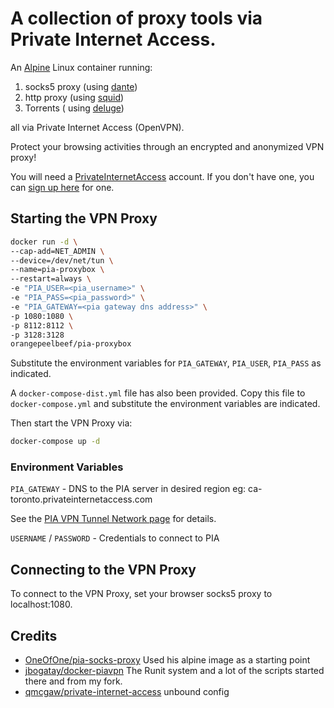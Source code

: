 # A collection of proxy tools via Private Internet Access.

An [Alpine](https://alpinelinux.org/) Linux container running:
 1. socks5 proxy (using [dante](https://www.inet.no/dante/))
 2. http proxy (using [squid](https://www.squid.org/))
 3. Torrents ( using [deluge](https://www.deluge.org/))

all via Private Internet Access (OpenVPN).

Protect your browsing activities through an encrypted and anonymized VPN proxy!

You will need a [PrivateInternetAccess](https://www.privateinternetaccess.com/pages/how-it-works) account.
If you don't have one, you can [sign up here](https://www.privateinternetaccess.com/pages/buy-vpn) for one.

## Starting the VPN Proxy

```sh
docker run -d \
--cap-add=NET_ADMIN \
--device=/dev/net/tun \
--name=pia-proxybox \
--restart=always \
-e "PIA_USER=<pia_username>" \
-e "PIA_PASS=<pia_password>" \
-e "PIA_GATEWAY=<pia gateway dns address>" \
-p 1080:1080 \
-p 8112:8112 \
-p 3128:3128
orangepeelbeef/pia-proxybox
```

Substitute the environment variables for `PIA_GATEWAY`, `PIA_USER`, `PIA_PASS` as indicated.

A `docker-compose-dist.yml` file has also been provided. Copy this file to `docker-compose.yml` and substitute the environment variables are indicated.

Then start the VPN Proxy via:

```sh
docker-compose up -d
```

### Environment Variables

`PIA_GATEWAY` - DNS to the PIA server in desired region eg: ca-toronto.privateinternetaccess.com 

See the [PIA VPN Tunnel Network page](https://www.privateinternetaccess.com/pages/network) for details.

`USERNAME` / `PASSWORD` - Credentials to connect to PIA

## Connecting to the VPN Proxy

To connect to the VPN Proxy, set your browser socks5 proxy to localhost:1080.

## Credits
- [OneOfOne/pia-socks-proxy](https://github.com/OneOfOne/pia-socks-proxy) Used his alpine image as a starting point
- [jbogatay/docker-piavpn](https://github.com/jbogatay/docker-piavpn) The Runit system and a lot of the scripts started there and from my fork.
- [qmcgaw/private-internet-access](https://github.com/qdm12/private-internet-access-docker) unbound config
